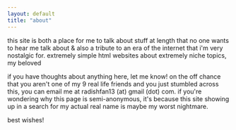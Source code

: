 ```yaml
---
layout: default
title: "about"
---
```


this site is both a place for me to talk about stuff at length that no one wants to hear me talk about & also a tribute to an era of the internet that i'm very nostalgic for. extremely simple html websites about extremely niche topics, my beloved

if you have thoughts about anything here, let me know! on the off chance that you aren't one of my 9 real life friends and you just stumbled across this, you can email me at radishfan13 (at) gmail (dot) com. if you're wondering why this page is semi-anonymous, it's because this site showing up in a search for my actual real name is maybe my worst nightmare.

best wishes!
